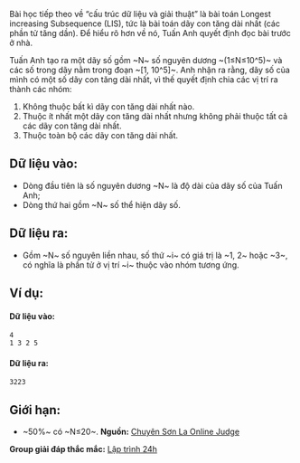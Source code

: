 Bài học tiếp theo về “cấu trúc dữ liệu và giải thuật” là bài toán Longest increasing Subsequence (LIS), tức là bài toán dãy con tăng dài nhất (các phần tử tăng dần). Để hiểu rõ hơn về nó, Tuấn Anh quyết định đọc bài trước ở nhà.

Tuấn Anh tạo ra một dãy số gồm ~N~ số nguyên dương ~(1≤N≤10^5)~ và các số trong dãy nằm trong đoạn ~[1, 10^5]~. Anh nhận ra rằng, dãy số của mình có một số dãy con tăng dài nhất, vì thế quyết định chia các vị trí ra thành các nhóm:

1. Không thuộc bất kì dãy con tăng dài nhất nào.
2. Thuộc ít nhất một dãy con tăng dài nhất nhưng không phải thuộc tất cả các dãy con tăng dài nhất.
3. Thuộc toàn bộ các dãy con tăng dài nhất.

## Dữ liệu vào:
- Dòng đầu tiên là số nguyên dương ~N~ là độ dài của dãy số của Tuấn Anh;
- Dòng thứ hai gồm ~N~ số thể hiện dãy số.

## Dữ liệu ra:
- Gồm ~N~ số nguyên liền nhau, số thứ ~i~ có giá trị là ~1, 2~ hoặc ~3~, có nghĩa là phần tử ở vị trí ~i~ thuộc vào nhóm tương ứng.

## Ví dụ:
#### Dữ liệu vào:
```
4
1 3 2 5
```

#### Dữ liệu ra:
```
3223
```

## Giới hạn:
- ~50\%~ có ~N≤20~.
**Nguồn:** [Chuyên Sơn La Online Judge](http://csloj.ddns.net/)

**Group giải đáp thắc mắc:** [Lập trình 24h](https://www.facebook.com/groups/1386904321519984)